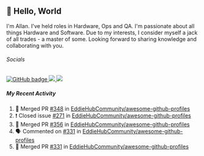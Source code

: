 ## :wave: Hello, World

I'm Allan. I've held roles in Hardware, Ops and QA. I'm passionate about all things Hardware and Software. Due to my interests, I consider myself a jack of all trades - a master of some. Looking forward to sharing knowledge and collaborating with you.

###### Socials
<p align="left">
  <a href="https://github.com/allanregush?tab=followers">
    <img src="https://img.shields.io/github/followers/allanregush?label=Followers&logo=GitHub&style=for-the-badge" alt="GitHub badge" />
  </a>
  <a href="http://twitter.com/allanregush">
    <img src="https://img.shields.io/twitter/follow/allanregush?label=Twitter&logo=twitter&style=for-the-badge" />
  </a>
  <a href="http://youtube.com/UCm3gi8KLvEcIHT1SzSqeOcg?sub_confirmation=1">
    <img src="https://img.shields.io/youtube/views/hdtmIWETSTI?label=YouTube&logo=YouTube&style=for-the-badge" />
  </a>
</p>

##### My Recent Activity
<!--START_SECTION:activity-->
1. 🎉 Merged PR [#348](https://github.com/EddieHubCommunity/awesome-github-profiles/pull/348) in [EddieHubCommunity/awesome-github-profiles](https://github.com/EddieHubCommunity/awesome-github-profiles)
2. ❗️ Closed issue [#271](https://github.com/EddieHubCommunity/awesome-github-profiles/issues/271) in [EddieHubCommunity/awesome-github-profiles](https://github.com/EddieHubCommunity/awesome-github-profiles)
3. 🎉 Merged PR [#356](https://github.com/EddieHubCommunity/awesome-github-profiles/pull/356) in [EddieHubCommunity/awesome-github-profiles](https://github.com/EddieHubCommunity/awesome-github-profiles)
4. 🗣 Commented on [#331](https://github.com/EddieHubCommunity/awesome-github-profiles/issues/331) in [EddieHubCommunity/awesome-github-profiles](https://github.com/EddieHubCommunity/awesome-github-profiles)
5. 🎉 Merged PR [#331](https://github.com/EddieHubCommunity/awesome-github-profiles/pull/331) in [EddieHubCommunity/awesome-github-profiles](https://github.com/EddieHubCommunity/awesome-github-profiles)
<!--END_SECTION:activity-->

<!--
**AllanRegush/AllanRegush** is a ✨ _special_ ✨ repository because its `README.md` (this file) appears on your GitHub profile.

Here are some ideas to get you started:

- 🔭 I’m currently working on ...
- 🌱 I’m currently learning ...
- 👯 I’m looking to collaborate on ...
- 🤔 I’m looking for help with ...
- 💬 Ask me about ...
- 📫 How to reach me: ...
- 😄 Pronouns: ...
- ⚡ Fun fact: ...
-->
